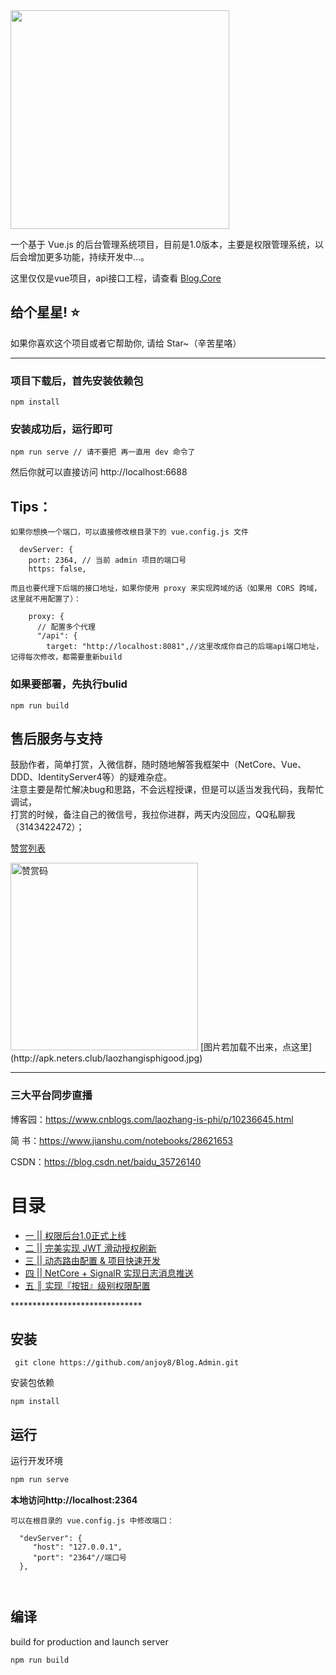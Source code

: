 ﻿
<img src="https://github.com/anjoy8/Blog.Admin/blob/master/src/assets/logoall.png" width="350"  />

      
      
      
一个基于 Vue.js 的后台管理系统项目，目前是1.0版本，主要是权限管理系统，以后会增加更多功能，持续开发中...。


这里仅仅是vue项目，api接口工程，请查看 [Blog.Core](https://github.com/anjoy8/Blog.Core)




## 给个星星! ⭐️
如果你喜欢这个项目或者它帮助你, 请给 Star~（辛苦星咯）

*********************************************************
### 项目下载后，首先安装依赖包
```
npm install
```

### 安装成功后，运行即可
```
npm run serve // 请不要把 再一直用 dev 命令了
```
然后你就可以直接访问 http://localhost:6688


## Tips：



```
如果你想换一个端口，可以直接修改根目录下的 vue.config.js 文件

  devServer: {
    port: 2364, // 当前 admin 项目的端口号
    https: false,

而且也要代理下后端的接口地址，如果你使用 proxy 来实现跨域的话（如果用 CORS 跨域，这里就不用配置了）：

    proxy: {
      // 配置多个代理
      "/api": {
        target: "http://localhost:8081",//这里改成你自己的后端api端口地址，记得每次修改，都需要重新build

```

### 如果要部署，先执行bulid
```
npm run build
```




## 售后服务与支持  

鼓励作者，简单打赏，入微信群，随时随地解答我框架中（NetCore、Vue、DDD、IdentityServer4等）的疑难杂症。     
注意主要是帮忙解决bug和思路，不会远程授课，但是可以适当发我代码，我帮忙调试，       
打赏的时候，备注自己的微信号，我拉你进群，两天内没回应，QQ私聊我（3143422472）；   

[赞赏列表](http://apk.neters.club/.doc/Contribution/)  

 
<img src="http://apk.neters.club/laozhangisphigood.jpg" alt="赞赏码" width="300" >
[图片若加载不出来，点这里](http://apk.neters.club/laozhangisphigood.jpg)


*****************************************************
### 三大平台同步直播

博客园：https://www.cnblogs.com/laozhang-is-phi/p/10236645.html

简  书：https://www.jianshu.com/notebooks/28621653

 CSDN：https://blog.csdn.net/baidu_35726140


<div class="allindex">
<h1 id="allindex">目录</h1>



<ul>
<li><a id="post_title_link_10438122" href="https://www.cnblogs.com/laozhang-is-phi/p/10438122.html">一 || 权限后台1.0正式上线</a></li>
<li><a id="post_title_link_10462316" href="https://www.cnblogs.com/laozhang-is-phi/p/10462316.html">二 || 完美实现 JWT 滑动授权刷新</a></li>
<li><a id="post_title_link_10643993" href="https://www.cnblogs.com/laozhang-is-phi/p/10643993.html">三 || 动态路由配置 &amp; 项目快速开发</a></li>
<li><a id="post_title_link_10785022" href="https://www.cnblogs.com/laozhang-is-phi/p/netcore-vue-signalr.html">四 || NetCore + SignalR 实现日志消息推送</a></li>
      <li><a class="entry" href="https://www.cnblogs.com/laozhang-is-phi/p/11614437.html" target="_blank">五 ║ 实现『按钮』级别权限配置</a></li>
</ul>


</ul>


</div>
******************************

## 安装

```
 git clone https://github.com/anjoy8/Blog.Admin.git
```
安装包依赖
```
npm install
```

## 运行
运行开发环境
```js
npm run serve
```

**本地访问http://localhost:2364**
```
可以在根目录的 vue.config.js 中修改端口：

  "devServer": {
     "host": "127.0.0.1",
     "port": "2364"//端口号
  },
  
  
```


## 编译
build for production and launch server
```js
npm run build
```








